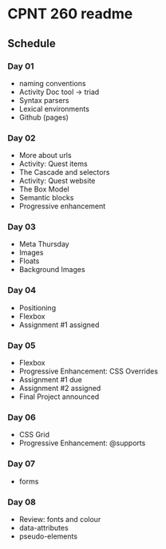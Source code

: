 # CPNT 260 readme
## Schedule

### Day 01
- naming conventions
- Activity Doc tool -> triad
- Syntax parsers
- Lexical environments
- Github (pages)

### Day 02
- More about urls
- Activity: Quest items
- The Cascade and selectors
- Activity: Quest website
- The Box Model
- Semantic blocks 
- Progressive enhancement

### Day 03
- Meta Thursday
- Images
- Floats
- Background Images

### Day 04
- Positioning
- Flexbox
- Assignment #1 assigned

### Day 05
- Flexbox
- Progressive Enhancement: CSS Overrides
- Assignment #1 due
- Assignment #2 assigned
- Final Project announced

### Day 06
- CSS Grid
- Progressive Enhancement: @supports

### Day 07
- forms

### Day 08
- Review: fonts and colour
- data-attributes
- pseudo-elements